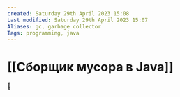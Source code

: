 ```yaml
---
created: Saturday 29th April 2023 15:08
Last modified: Saturday 29th April 2023 15:07
Aliases: gc, garbage collector
Tags: programming, java
---
```


# [[Сборщик мусора в Java]]

📌

